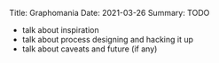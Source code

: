 Title: Graphomania
Date: 2021-03-26
Summary: TODO

- talk about inspiration
- talk about process designing and hacking it up
- talk about caveats and future (if any)
